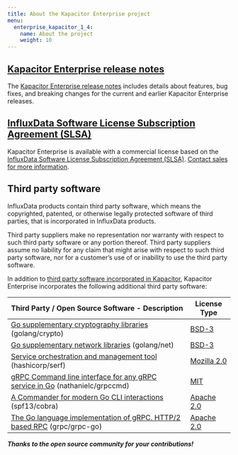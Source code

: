 ```yaml
---
title: About the Kapacitor Enterprise project
menu:
  enterprise_kapacitor_1_4:
    name: About the project
    weight: 10
---
```


## [Kapacitor Enterprise release notes](/enterprise_kapacitor/v1.4/about-the-project/release-notes-changelog/)

The [Kapacitor Enterprise release notes](/enterprise_kapacitor/v1.4/about-the-project/release-notes-changelog/) includes details about features, bug fixes, and breaking changes for the current and earlier Kapacitor Enterprise releases.

## [InfluxData Software License Subscription Agreement (SLSA)](https://www.influxdata.com/legal/slsa/)

Kapacitor Enterprise is available with a commercial license based on the [InfluxData Software License Subscription Agreement (SLSA)](https://www.influxdata.com/legal/slsa/).  [Contact sales for more information](https://www.influxdata.com/contact-sales/).

## Third party software
InfluxData products contain third party software, which means the copyrighted, patented, or otherwise legally protected software of third parties, that is incorporated in InfluxData products.

Third party suppliers make no representation nor warranty with respect to such third party software or any portion thereof.
Third party suppliers assume no liability for any claim that might arise with respect to such third party software, nor for a
customer’s use of or inability to use the third party software.

In addition to [third party software incorporated in Kapacitor](https://docs.influxdata.com/kapacitor/v1.4/about_the_project/#third-party-software), Kapacitor Enterprise incorporates the following additional third party software:

| Third Party / Open Source Software - Description                                                                     | License Type                                                         |
| -------------------------------------------------------------------------------------------------------------------- | -------------------------------------------------------------------- |
| [Go supplementary cryptography libraries](https://github.com/golang/crypto/) (golang/crypto)                         | [BSD-3](https://github.com/golang/crypto/blob/master/LICENSE)        |
| [Go supplementary network libraries](https://github.com/golang/net/) (golang/net)                                    | [BSD-3](https://github.com/golang/net/blob/master/LICENSE)           |
| [Service orchestration and management tool](https://github.com/hashicorp/serf) (hashicorp/serf)                      | [Mozilla 2.0](https://github.com/hashicorp/serf/blob/master/LICENSE) |
| [gRPC Command line interface for any gRPC service in Go](https://github.com/nathanielc/grpccmd) (nathanielc/grpccmd) | [MIT](https://github.com/nathanielc/grpccmd/blob/master/LICENSE)     |
| [A Commander for modern Go CLI interactions](https://github.com/spf13/cobra) (spf13/cobra)                           | [Apache 2.0](https://github.com/spf13/cobra/blob/master/LICENSE.txt) |
| [The Go language implementation of gRPC. HTTP/2 based RPC](https://github.com/grpc/grpc-go/) (grpc/grpc-go)          | [Apache 2.0](https://github.com/grpc/grpc-go/blob/master/LICENSE)    |

***Thanks to the open source community for your contributions!***
